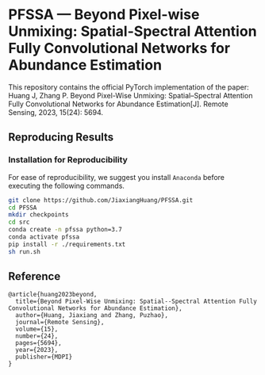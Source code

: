 # PFSSA — Beyond Pixel-wise Unmixing: Spatial-Spectral Attention Fully Convolutional Networks for Abundance Estimation

This repository contains the official PyTorch implementation of the paper:
Huang J, Zhang P. Beyond Pixel-Wise Unmixing: Spatial–Spectral Attention Fully Convolutional Networks for Abundance Estimation[J]. Remote Sensing, 2023, 15(24): 5694.


## Reproducing Results

### Installation for Reproducibility

For ease of reproducibility, we suggest you install `Anaconda` before executing the following commands.

```bash
git clone https://github.com/JiaxiangHuang/PFSSA.git
cd PFSSA
mkdir checkpoints
cd src
conda create -n pfssa python=3.7
conda activate pfssa
pip install -r ./requirements.txt 
sh run.sh
```

## Reference

```
@article{huang2023beyond,
  title={Beyond Pixel-Wise Unmixing: Spatial--Spectral Attention Fully Convolutional Networks for Abundance Estimation},
  author={Huang, Jiaxiang and Zhang, Puzhao},
  journal={Remote Sensing},
  volume={15},
  number={24},
  pages={5694},
  year={2023},
  publisher={MDPI}
}
```
